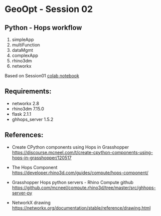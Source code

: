 # GeoOpt - Session 02

## Python - Hops workflow

1. simpleApp
2. multiFunction
3. dataMgmt
4. complexApp
5. rhino3dm
6. networkx

Based on Session01 [colab notebook](https://colab.research.google.com/drive/1R4THjtmi-aiBB2U00JN-lIQ2I_2FOEtm?authuser=1#scrollTo=Ki7Jzpiqx-yk)

## Requirements:

- networkx 2.8
- rhino3dm 7.15.0
- flask 2.1.1
- ghhops_server 1.5.2

## References:
- Create CPython components using Hops in Grasshopper 
https://discourse.mcneel.com/t/create-cpython-components-using-hops-in-grasshopper/120517

- The Hops Component
https://developer.rhino3d.com/guides/compute/hops-component/

- Grasshopper Hops python servers - Rhino Compute github 
https://github.com/mcneel/compute.rhino3d/tree/master/src/ghhops-server-py

- NetworkX drawing
https://networkx.org/documentation/stable/reference/drawing.html

